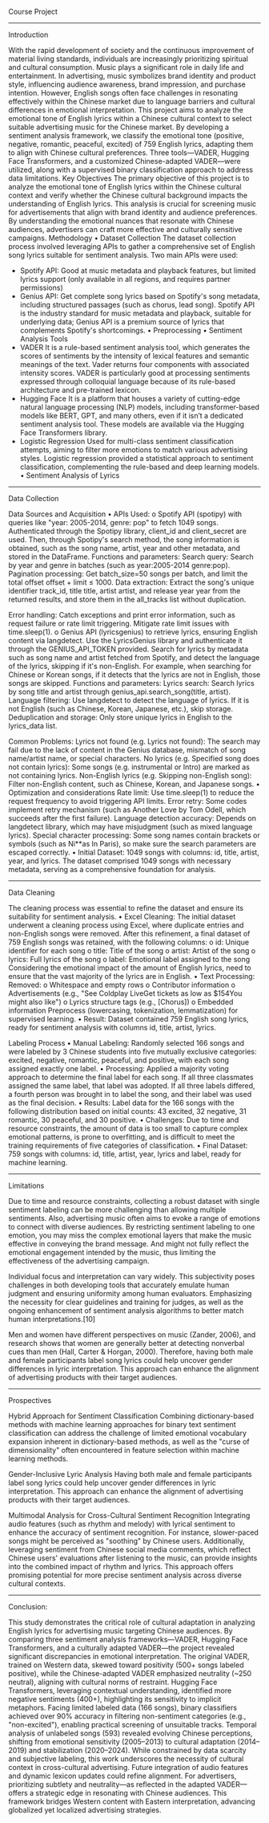 Course Project
________________________________________
Introduction

With the rapid development of society and the continuous improvement of material living standards, individuals are increasingly prioritizing spiritual and cultural consumption. Music plays a significant role in daily life and entertainment. In advertising, music symbolizes brand identity and product style, influencing audience awareness, brand impression, and purchase intention. However, English songs often face challenges in resonating effectively within the Chinese market due to language barriers and cultural differences in emotional interpretation.
This project aims to analyze the emotional tone of English lyrics within a Chinese cultural context to select suitable advertising music for the Chinese market. By developing a sentiment analysis framework, we classify the emotional tone (positive, negative, romantic, peaceful, excited) of 759 English lyrics, adapting them to align with Chinese cultural preferences. Three tools—VADER, Hugging Face Transformers, and a customized Chinese-adapted VADER—were utilized, along with a supervised binary classification approach to address data limitations.
Key Objectives
The primary objective of this project is to analyze the emotional tone of English lyrics within the Chinese cultural context and verify whether the Chinese cultural background impacts the understanding of English lyrics. This analysis is crucial for screening music for advertisements that align with brand identity and audience preferences. By understanding the emotional nuances that resonate with Chinese audiences, advertisers can craft more effective and culturally sensitive campaigns.
Methodology
•	Dataset Collection
The dataset collection process involved leveraging APIs to gather a comprehensive set of English song lyrics suitable for sentiment analysis. Two main APIs were used:
- Spotify API:
Good at music metadata and playback features, but limited lyrics support (only available in all regions, and requires partner permissions)
- Genius API: 
Get complete song lyrics based on Spotify's song metadata, including structured passages (such as chorus, lead song). 
Spotify API is the industry standard for music metadata and playback, suitable for underlying data; Genius API is a premium source of lyrics that complements Spotify's shortcomings.
•	Preprocessing
•	Sentiment Analysis Tools
- VADER
It is a rule-based sentiment analysis tool, which generates the scores of sentiments by the intensity of lexical features and semantic meanings of the text. Vader returns four components with associated intensity scores.
VADER is particularly good at processing sentiments expressed through colloquial language because of its rule-based architecture and pre-trained lexicon.
- Hugging Face
It is a platform that houses a variety of cutting-edge natural language processing (NLP) models, including transformer-based models like BERT, GPT, and many others, even if it isn’t a dedicated sentiment analysis tool. These models are available via the Hugging Face Transformers library.
- Logistic Regression
	Used for multi-class sentiment classification attempts, aiming to filter more emotions to match various advertising styles. Logistic regression provided a statistical approach to sentiment classification, complementing the rule-based and deep learning models.
•	Sentiment Analysis of Lyrics
________________________________________
Data Collection

Data Sources and Acquisition
•	APIs Used: 
o	Spotify API (spotipy) with queries like "year: 2005-2014, genre: pop" to fetch 1049 songs. 
Authenticated through the Spotipy library, client_id and client_secret are used. Then, through Spotipy's search method, the song information is obtained, such as the song name, artist, year and other metadata, and stored in the DataFrame.
Functions and parameters:
Search query: Search by year and genre in batches (such as year:2005-2014 genre:pop).
Pagination processing: Get batch_size=50 songs per batch, and limit the total offset offset + limit ≤ 1000.
Data extraction: Extract the song's unique identifier track_id, title title, artist artist, and release year year from the returned results, and store them in the all_tracks list without duplication.

Error handling:
Catch exceptions and print error information, such as request failure or rate limit triggering. Mitigate rate limit issues with time.sleep(1).
o	Genius API (lyricsgenius) to retrieve lyrics, ensuring English content via langdetect.
Use the LyricsGenius library and authenticate it through the GENIUS_API_TOKEN provided. Search for lyrics by metadata such as song name and artist fetched from Spotify, and detect the language of the lyrics, skipping if it's non-English. For example, when searching for Chinese or Korean songs, if it detects that the lyrics are not in English, those songs are skipped.
Functions and parameters:
Lyrics search: Search lyrics by song title and artist through genius_api.search_song(title, artist).
Language filtering: Use langdetect to detect the language of lyrics. If it is not English (such as Chinese, Korean, Japanese, etc.), skip storage.
Deduplication and storage: Only store unique lyrics in English to the lyrics_data list.

Common Problems:
Lyrics not found (e.g. Lyrics not found): The search may fail due to the lack of content in the Genius database, mismatch of song name/artist name, or special characters.
No lyrics (e.g. Specified song does not contain lyrics): Some songs (e.g. instrumental or Intro) are marked as not containing lyrics.
Non-English lyrics (e.g. Skipping non-English song): Filter non-English content, such as Chinese, Korean, and Japanese songs.
•	Optimization and considerations
Rate limit: Use time.sleep(1) to reduce the request frequency to avoid triggering API limits.
Error retry: Some codes implement retry mechanism (such as Another Love by Tom Odell, which succeeds after the first failure).
Language detection accuracy: Depends on langdetect library, which may have misjudgment (such as mixed language lyrics).
Special character processing: Some song names contain brackets or symbols (such as Ni**as In Paris), so make sure the search parameters are escaped correctly.
•	Initial Dataset: 1049 songs with columns: id, title, artist, year, and lyrics.
The dataset comprised 1049 songs with necessary metadata, serving as a comprehensive foundation for analysis.
________________________________________
Data Cleaning

The cleaning process was essential to refine the dataset and ensure its suitability for sentiment analysis.
•	Excel Cleaning: The initial dataset underwent a cleaning process using Excel, where duplicate entries and non-English songs were removed. After this refinement, a final dataset of 759 English songs was retained, with the following columns:
o	id: Unique identifier for each song
o	title: Title of the song
o	artist: Artist of the song
o	lyrics: Full lyrics of the song
o	label: Emotional label assigned to the song
Considering the emotional impact of the amount of English lyrics, need to ensure that the vast majority of the lyrics are in English.
•	Text Processing: 
Removed:
o	Whitespace and empty rows
o	Contributor information
o	Advertisements (e.g., "See Coldplay LiveGet tickets as low as $154You might also like")
o	Lyrics structure tags (e.g., [Chorus])
o	Embedded information
Preprocess (lowercasing, tokenization, lemmatization) for supervised learning.
•	Result: Dataset contained 759 English song lyrics, ready for sentiment analysis with columns id, title, artist, lyrics.

Labeling Process
•	Manual Labeling: Randomly selected 166 songs and were labeled by 3 Chinese students into five mutually exclusive categories: excited, negative, romantic, peaceful, and positive, with each song assigned exactly one label.
•	Processing: Applied a majority voting approach to determine the final label for each song. 
If all three classmates assigned the same label, that label was adopted. 
If all three labels differed, a fourth person was brought in to label the song, and their label was used as the final decision.
•	Results: Label data for the 166 songs with the following distribution based on initial counts: 43 excited, 32 negative, 31 romantic, 30 peaceful, and 30 positive.
•	Challenges: Due to time and resource constraints, the amount of data is too small to capture complex emotional patterns, is prone to overfitting, and is difficult to meet the training requirements of five categories of classification.
•	Final Dataset: 759 songs with columns: id, title, artist, year, lyrics and label, ready for machine learning.
________________________________________
Limitations

Due to time and resource constraints, collecting a robust dataset with single sentiment labeling can be more challenging than allowing multiple sentiments. Also, advertising music often aims to evoke a range of emotions to connect with diverse audiences. By restricting sentiment labeling to one emotion, you may miss the complex emotional layers that make the music effective in conveying the brand message. And might not fully reflect the emotional engagement intended by the music, thus limiting the effectiveness of the advertising campaign.

Individual focus and interpretation can vary widely. This subjectivity poses challenges in both developing tools that accurately emulate human judgment and ensuring uniformity among human evaluators. Emphasizing the necessity for clear guidelines and training for judges, as well as the ongoing enhancement of sentiment analysis algorithms to better match human interpretations.[10]

Men and women have different perspectives on music (Zander, 2006), and research shows that women are generally better at detecting nonverbal cues than men (Hall, Carter & Horgan, 2000). Therefore, having both male and female participants label song lyrics could help uncover gender differences in lyric interpretation. This approach can enhance the alignment of advertising products with their target audiences. 
________________________________________
Prospectives

Hybrid Approach for Sentiment Classification
Combining dictionary-based methods with machine learning approaches for binary text sentiment classification can address the challenge of limited emotional vocabulary expansion inherent in dictionary-based methods, as well as the "curse of dimensionality" often encountered in feature selection within machine learning methods.

Gender-Inclusive Lyric Analysis
Having both male and female participants label song lyrics could help uncover gender differences in lyric interpretation. This approach can enhance the alignment of advertising products with their target audiences.

Multimodal Analysis for Cross-Cultural Sentiment Recognition
Integrating audio features (such as rhythm and melody) with lyrical sentiment to enhance the accuracy of sentiment recognition. For instance, slower-paced songs might be perceived as "soothing" by Chinese users. 
Additionally, leveraging sentiment from Chinese social media comments, which reflect Chinese users' evaluations after listening to the music, can provide insights into the combined impact of rhythm and lyrics. This approach offers promising potential for more precise sentiment analysis across diverse cultural contexts.

________________________________________
Conclusion:

This study demonstrates the critical role of cultural adaptation in analyzing English lyrics for advertising music targeting Chinese audiences. By comparing three sentiment analysis frameworks—VADER, Hugging Face Transformers, and a culturally adapted VADER—the project revealed significant discrepancies in emotional interpretation. The original VADER, trained on Western data, skewed toward positivity (500+ songs labeled positive), while the Chinese-adapted VADER emphasized neutrality (~250 neutral), aligning with cultural norms of restraint. Hugging Face Transformers, leveraging contextual understanding, identified more negative sentiments (400+), highlighting its sensitivity to implicit metaphors.
Facing limited labeled data (166 songs), binary classifiers achieved over 90% accuracy in filtering non-sentiment categories (e.g., "non-excited"), enabling practical screening of unsuitable tracks. Temporal analysis of unlabeled songs (593) revealed evolving Chinese perceptions, shifting from emotional sensitivity (2005–2013) to cultural adaptation (2014–2019) and stabilization (2020–2024).
While constrained by data scarcity and subjective labeling, this work underscores the necessity of cultural context in cross-cultural advertising. Future integration of audio features and dynamic lexicon updates could refine alignment. For advertisers, prioritizing subtlety and neutrality—as reflected in the adapted VADER—offers a strategic edge in resonating with Chinese audiences. This framework bridges Western content with Eastern interpretation, advancing globalized yet localized advertising strategies.
